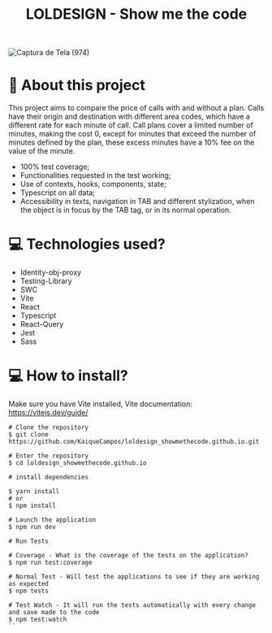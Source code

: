 <h1 align='center'>LOLDESIGN - Show me the code</h1>
<br>

![Captura de Tela (974)](https://user-images.githubusercontent.com/70600553/163661459-9df03347-dc98-40a1-9edb-e0793dc71906.png)

# 📕 About this project

This project aims to compare the price of calls with and without a plan.  Calls have their origin and destination with different area codes, which have a different rate for each minute of call.  Call plans cover a limited number of minutes, making the cost 0, except for minutes that exceed the number of minutes defined by the plan, these excess minutes have a 10% fee on the value of the minute.

- 100% test coverage;
- Functionalities requested in the test working;
- Use of contexts, hooks, components, state;
- Typescript on all data;
- Accessibility in texts, navigation in TAB and different stylization, when the object is in focus by the TAB tag, or in its normal operation.


# 💻 Technologies used?
- Identity-obj-proxy
- Testing-Library
- SWC
- Vite
- React
- Typescript
- React-Query
- Jest
- Sass

# 💻 How to install?
Make sure you have Vite installed, Vite documentation: https://vitejs.dev/guide/
``` 
# Clone the repository
$ git clone https://github.com/KaiqueCampos/loldesign_showmethecode.github.io.git

# Enter the repository
$ cd loldesign_showmethecode.github.io

# install dependencies

$ yarn install
# or
$ npm install

# Launch the application
$ npm run dev

# Run Tests

# Coverage - What is the coverage of the tests on the application?
$ npm run test:coverage 

# Normal Test - Will test the applications to see if they are working as expected
$ npm tests

# Test Watch - It will run the tests automatically with every change and save made to the code
$ npm test:watch
``
